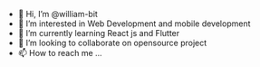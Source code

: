 - 👋 Hi, I’m @william-bit
- 👀 I’m interested in Web Development and mobile development
- 🌱 I’m currently learning React js and Flutter
- 💞️ I’m looking to collaborate on opensource project
- 📫 How to reach me ...

<!---
william-bit/william-bit is a ✨ special ✨ repository because its `README.md` (this file) appears on your GitHub profile.
You can click the Preview link to take a look at your changes.
--->
